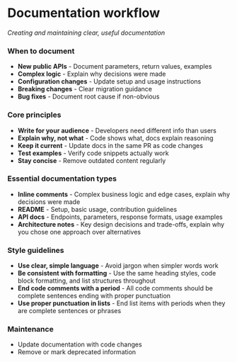 # Documentation workflow

_Creating and maintaining clear, useful documentation_

### When to document

- **New public APIs** - Document parameters, return values, examples
- **Complex logic** - Explain why decisions were made
- **Configuration changes** - Update setup and usage instructions
- **Breaking changes** - Clear migration guidance
- **Bug fixes** - Document root cause if non-obvious

### Core principles

- **Write for your audience** - Developers need different info than users
- **Explain why, not what** - Code shows what, docs explain reasoning
- **Keep it current** - Update docs in the same PR as code changes
- **Test examples** - Verify code snippets actually work
- **Stay concise** - Remove outdated content regularly

### Essential documentation types

- **Inline comments** - Complex business logic and edge cases, explain why decisions were made
- **README** - Setup, basic usage, contribution guidelines
- **API docs** - Endpoints, parameters, response formats, usage examples
- **Architecture notes** - Key design decisions and trade-offs, explain why you chose one approach over alternatives

### Style guidelines

- **Use clear, simple language** - Avoid jargon when simpler words work
- **Be consistent with formatting** - Use the same heading styles, code block formatting, and list structures throughout
- **End code comments with a period** - All code comments should be complete sentences ending with proper punctuation
- **Use proper punctuation in lists** - End list items with periods when they are complete sentences or phrases

### Maintenance

- Update documentation with code changes
- Remove or mark deprecated information
